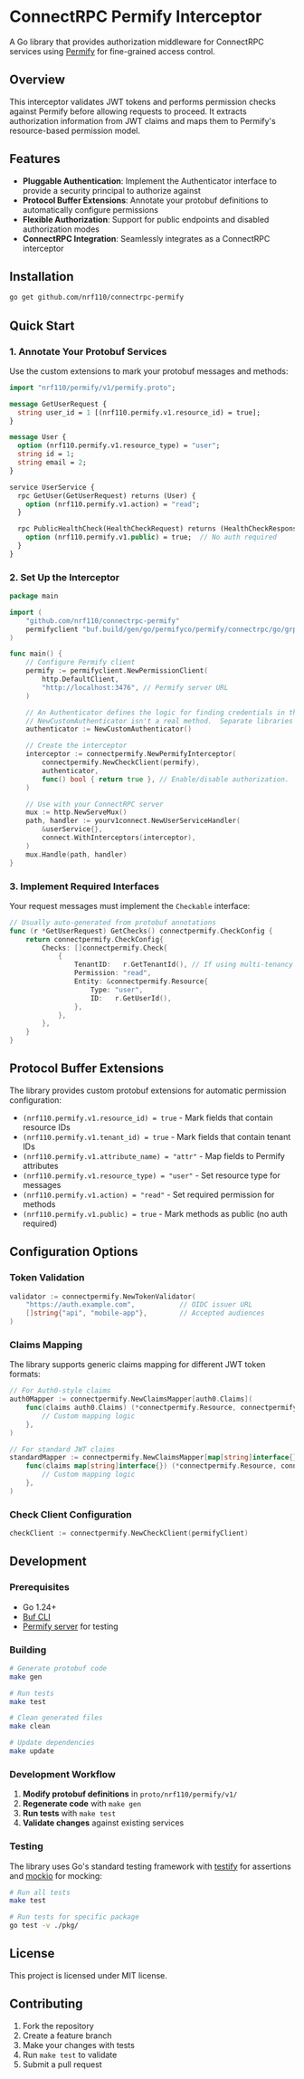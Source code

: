 # ConnectRPC Permify Interceptor

A Go library that provides authorization middleware for ConnectRPC services using [Permify](https://permify.co) for fine-grained access control.

## Overview

This interceptor validates JWT tokens and performs permission checks against Permify before allowing requests to proceed. It extracts authorization information from JWT claims and maps them to Permify's resource-based permission model.

## Features

- **Pluggable Authentication**: Implement the Authenticator interface to provide a security principal to authorize against
- **Protocol Buffer Extensions**: Annotate your protobuf definitions to automatically configure permissions
- **Flexible Authorization**: Support for public endpoints and disabled authorization modes
- **ConnectRPC Integration**: Seamlessly integrates as a ConnectRPC interceptor

## Installation

```bash
go get github.com/nrf110/connectrpc-permify
```

## Quick Start

### 1. Annotate Your Protobuf Services

Use the custom extensions to mark your protobuf messages and methods:

```protobuf
import "nrf110/permify/v1/permify.proto";

message GetUserRequest {
  string user_id = 1 [(nrf110.permify.v1.resource_id) = true];
}

message User {
  option (nrf110.permify.v1.resource_type) = "user";
  string id = 1;
  string email = 2;
}

service UserService {
  rpc GetUser(GetUserRequest) returns (User) {
    option (nrf110.permify.v1.action) = "read";
  }

  rpc PublicHealthCheck(HealthCheckRequest) returns (HealthCheckResponse) {
    option (nrf110.permify.v1.public) = true;  // No auth required
  }
}
```

### 2. Set Up the Interceptor

```go
package main

import (
    "github.com/nrf110/connectrpc-permify"
    permifyclient "buf.build/gen/go/permifyco/permify/connectrpc/go/grpc/v1/grpcv1connect"
)

func main() {
    // Configure Permify client
    permify := permifyclient.NewPermissionClient(
        http.DefaultClient,
        "http://localhost:3476", // Permify server URL
    )

    // An Authenticator defines the logic for finding credentials in the request, verifying them, and returning the Principal
    // NewCustomAuthenticator isn't a real method.  Separate libraries defining Authenticator implementations are available.
    authenticator := NewCustomAuthenticator()

    // Create the interceptor
    interceptor := connectpermify.NewPermifyInterceptor(
        connectpermify.NewCheckClient(permify),
        authenticator,
        func() bool { return true }, // Enable/disable authorization.  Useful for testing locally without checks, or while migrating from another authorization solution.
    )

    // Use with your ConnectRPC server
    mux := http.NewServeMux()
    path, handler := yourv1connect.NewUserServiceHandler(
        &userService{},
        connect.WithInterceptors(interceptor),
    )
    mux.Handle(path, handler)
}
```

### 3. Implement Required Interfaces

Your request messages must implement the `Checkable` interface:

```go
// Usually auto-generated from protobuf annotations
func (r *GetUserRequest) GetChecks() connectpermify.CheckConfig {
    return connectpermify.CheckConfig{
        Checks: []connectpermify.Check{
            {
                TenantID:   r.GetTenantId(), // If using multi-tenancy
                Permission: "read",
                Entity: &connectpermify.Resource{
                    Type: "user",
                    ID:   r.GetUserId(),
                },
            },
        },
    }
}
```

## Protocol Buffer Extensions

The library provides custom protobuf extensions for automatic permission configuration:

- `(nrf110.permify.v1.resource_id) = true` - Mark fields that contain resource IDs
- `(nrf110.permify.v1.tenant_id) = true` - Mark fields that contain tenant IDs
- `(nrf110.permify.v1.attribute_name) = "attr"` - Map fields to Permify attributes
- `(nrf110.permify.v1.resource_type) = "user"` - Set resource type for messages
- `(nrf110.permify.v1.action) = "read"` - Set required permission for methods
- `(nrf110.permify.v1.public) = true` - Mark methods as public (no auth required)

## Configuration Options

### Token Validation

```go
validator := connectpermify.NewTokenValidator(
    "https://auth.example.com",           // OIDC issuer URL
    []string{"api", "mobile-app"},        // Accepted audiences
)
```

### Claims Mapping

The library supports generic claims mapping for different JWT token formats:

```go
// For Auth0-style claims
auth0Mapper := connectpermify.NewClaimsMapper[auth0.Claims](
    func(claims auth0.Claims) (*connectpermify.Resource, connectpermify.Attributes, error) {
        // Custom mapping logic
    },
)

// For standard JWT claims
standardMapper := connectpermify.NewClaimsMapper[map[string]interface{}](
    func(claims map[string]interface{}) (*connectpermify.Resource, connectpermify.Attributes, error) {
        // Custom mapping logic
    },
)
```

### Check Client Configuration

```go
checkClient := connectpermify.NewCheckClient(permifyClient)
```

## Development

### Prerequisites

- Go 1.24+
- [Buf CLI](https://buf.build/docs/installation)
- [Permify server](https://docs.permify.co/getting-started/installation) for testing

### Building

```bash
# Generate protobuf code
make gen

# Run tests
make test

# Clean generated files
make clean

# Update dependencies
make update
```

### Development Workflow

1. **Modify protobuf definitions** in `proto/nrf110/permify/v1/`
2. **Regenerate code** with `make gen`
3. **Run tests** with `make test`
4. **Validate changes** against existing services

### Testing

The library uses Go's standard testing framework with [testify](https://github.com/stretchr/testify) for assertions and [mockio](https://github.com/ovechkin-dm/mockio) for mocking:

```bash
# Run all tests
make test

# Run tests for specific package
go test -v ./pkg/
```

## License

This project is licensed under MIT license.

## Contributing

1. Fork the repository
2. Create a feature branch
3. Make your changes with tests
4. Run `make test` to validate
5. Submit a pull request
